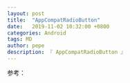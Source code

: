 ```yaml
---
layout: post
title:  "AppCompatRadioButton"
date:   2019-11-02 10:32:00 +0800
categories: Android
tags: MD
author: pepe
description: 『 AppCompatRadioButton 』
---
```





参考：


































